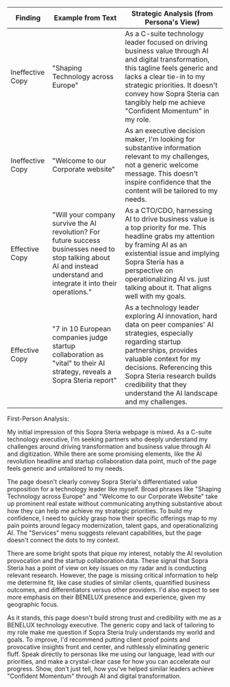 | Finding          | Example from Text | Strategic Analysis (from Persona's View)            |
| ---------------- | ----------------- | --------------------------------------------------- |
| Ineffective Copy | "Shaping Technology across Europe" | As a C-suite technology leader focused on driving business value through AI and digital transformation, this tagline feels generic and lacks a clear tie-in to my strategic priorities. It doesn't convey how Sopra Steria can tangibly help me achieve "Confident Momentum" in my role.  |
| Ineffective Copy | "Welcome to our Corporate website" | As an executive decision maker, I'm looking for substantive information relevant to my challenges, not a generic welcome message. This doesn't inspire confidence that the content will be tailored to my needs. |
| Effective Copy   | "Will your company survive the AI revolution? For future success businesses need to stop talking about AI and instead understand and integrate it into their operations." | As a CTO/CDO, harnessing AI to drive business value is a top priority for me. This headline grabs my attention by framing AI as an existential issue and implying Sopra Steria has a perspective on operationalizing AI vs. just talking about it. That aligns well with my goals. |
| Effective Copy | "7 in 10 European companies judge startup collaboration as "vital" to their AI strategy, reveals a Sopra Steria report" | As a technology leader exploring AI innovation, hard data on peer companies' AI strategies, especially regarding startup partnerships, provides valuable context for my decisions. Referencing this Sopra Steria research builds credibility that they understand the AI landscape and my challenges. |

First-Person Analysis:

My initial impression of this Sopra Steria webpage is mixed. As a C-suite technology executive, I'm seeking partners who deeply understand my challenges around driving transformation and business value through AI and digitization. While there are some promising elements, like the AI revolution headline and startup collaboration data point, much of the page feels generic and untailored to my needs.

The page doesn't clearly convey Sopra Steria's differentiated value proposition for a technology leader like myself. Broad phrases like "Shaping Technology across Europe" and "Welcome to our Corporate Website" take up prominent real estate without communicating anything substantive about how they can help me achieve my strategic priorities. To build my confidence, I need to quickly grasp how their specific offerings map to my pain points around legacy modernization, talent gaps, and operationalizing AI. The "Services" menu suggests relevant capabilities, but the page doesn't connect the dots to my context.

There are some bright spots that pique my interest, notably the AI revolution provocation and the startup collaboration data. These signal that Sopra Steria has a point of view on key issues on my radar and is conducting relevant research. However, the page is missing critical information to help me determine fit, like case studies of similar clients, quantified business outcomes, and differentiators versus other providers. I'd also expect to see more emphasis on their BENELUX presence and experience, given my geographic focus.

As it stands, this page doesn't build strong trust and credibility with me as a BENELUX technology executive. The generic copy and lack of tailoring to my role make me question if Sopra Steria truly understands my world and goals. To improve, I'd recommend putting client proof points and provocative insights front and center, and ruthlessly eliminating generic fluff. Speak directly to personas like me using our language, lead with our priorities, and make a crystal-clear case for how you can accelerate our progress. Show, don't just tell, how you've helped similar leaders achieve "Confident Momentum" through AI and digital transformation.